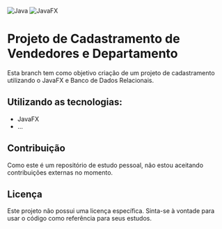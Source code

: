 ![Java](https://img.shields.io/badge/java-%23ED8B00.svg?style=for-the-badge&logo=openjdk&logoColor=white)
![JavaFX](https://img.shields.io/badge/javafx-%23FF0000.svg?style=for-the-badge&logo=javafx&logoColor=white)

# Projeto de Cadastramento de Vendedores e Departamento
Esta branch tem como objetivo criação de um projeto de cadastramento utilizando o JavaFX e Banco de Dados Relacionais.

## Utilizando as tecnologias:
* JavaFX
* ...

## Contribuição

Como este é um repositório de estudo pessoal, não estou aceitando contribuições externas no momento.

## Licença

Este projeto não possui uma licença específica. Sinta-se à vontade para usar o código como referência para seus estudos.

